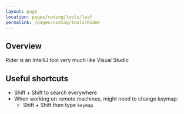 ```yaml
---
layout: page
location: pages/coding/tools/leaf
permalink: /pages/coding/tools/Rider
---
```


## Overview

Rider is an IntelliJ tool very much like Visual Studio

## Useful shortcuts

- Shift + Shift to search everywhere
- When working on remote machines, might need to change keymap:
  - Shift + Shift then type `keymap`
